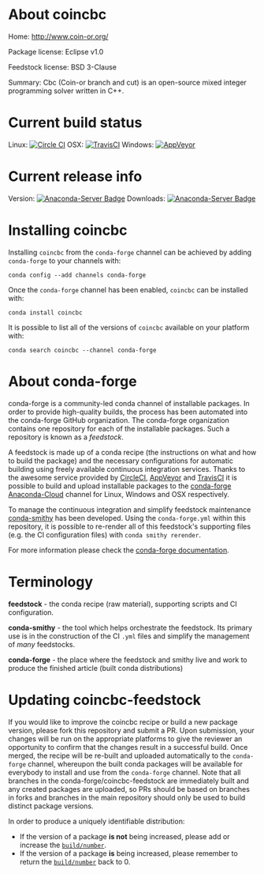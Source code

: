 About coincbc
=============

Home: http://www.coin-or.org/

Package license: Eclipse v1.0

Feedstock license: BSD 3-Clause

Summary: Cbc (Coin-or branch and cut) is an open-source mixed integer programming solver written in C++.



Current build status
====================

Linux: [![Circle CI](https://circleci.com/gh/conda-forge/coincbc-feedstock.svg?style=shield)](https://circleci.com/gh/conda-forge/coincbc-feedstock)
OSX: [![TravisCI](https://travis-ci.org/conda-forge/coincbc-feedstock.svg?branch=master)](https://travis-ci.org/conda-forge/coincbc-feedstock)
Windows: [![AppVeyor](https://ci.appveyor.com/api/projects/status/github/conda-forge/coincbc-feedstock?svg=True)](https://ci.appveyor.com/project/conda-forge/coincbc-feedstock/branch/master)

Current release info
====================
Version: [![Anaconda-Server Badge](https://anaconda.org/conda-forge/coincbc/badges/version.svg)](https://anaconda.org/conda-forge/coincbc)
Downloads: [![Anaconda-Server Badge](https://anaconda.org/conda-forge/coincbc/badges/downloads.svg)](https://anaconda.org/conda-forge/coincbc)

Installing coincbc
==================

Installing `coincbc` from the `conda-forge` channel can be achieved by adding `conda-forge` to your channels with:

```
conda config --add channels conda-forge
```

Once the `conda-forge` channel has been enabled, `coincbc` can be installed with:

```
conda install coincbc
```

It is possible to list all of the versions of `coincbc` available on your platform with:

```
conda search coincbc --channel conda-forge
```


About conda-forge
=================

conda-forge is a community-led conda channel of installable packages.
In order to provide high-quality builds, the process has been automated into the
conda-forge GitHub organization. The conda-forge organization contains one repository
for each of the installable packages. Such a repository is known as a *feedstock*.

A feedstock is made up of a conda recipe (the instructions on what and how to build
the package) and the necessary configurations for automatic building using freely
available continuous integration services. Thanks to the awesome service provided by
[CircleCI](https://circleci.com/), [AppVeyor](http://www.appveyor.com/)
and [TravisCI](https://travis-ci.org/) it is possible to build and upload installable
packages to the [conda-forge](https://anaconda.org/conda-forge)
[Anaconda-Cloud](http://docs.anaconda.org/) channel for Linux, Windows and OSX respectively.

To manage the continuous integration and simplify feedstock maintenance
[conda-smithy](http://github.com/conda-forge/conda-smithy) has been developed.
Using the ``conda-forge.yml`` within this repository, it is possible to re-render all of
this feedstock's supporting files (e.g. the CI configuration files) with ``conda smithy rerender``.

For more information please check the [conda-forge documentation](https://conda-forge.org/docs/).

Terminology
===========

**feedstock** - the conda recipe (raw material), supporting scripts and CI configuration.

**conda-smithy** - the tool which helps orchestrate the feedstock.
                   Its primary use is in the construction of the CI ``.yml`` files
                   and simplify the management of *many* feedstocks.

**conda-forge** - the place where the feedstock and smithy live and work to
                  produce the finished article (built conda distributions)


Updating coincbc-feedstock
==========================

If you would like to improve the coincbc recipe or build a new
package version, please fork this repository and submit a PR. Upon submission,
your changes will be run on the appropriate platforms to give the reviewer an
opportunity to confirm that the changes result in a successful build. Once
merged, the recipe will be re-built and uploaded automatically to the
`conda-forge` channel, whereupon the built conda packages will be available for
everybody to install and use from the `conda-forge` channel.
Note that all branches in the conda-forge/coincbc-feedstock are
immediately built and any created packages are uploaded, so PRs should be based
on branches in forks and branches in the main repository should only be used to
build distinct package versions.

In order to produce a uniquely identifiable distribution:
 * If the version of a package **is not** being increased, please add or increase
   the [``build/number``](http://conda.pydata.org/docs/building/meta-yaml.html#build-number-and-string).
 * If the version of a package **is** being increased, please remember to return
   the [``build/number``](http://conda.pydata.org/docs/building/meta-yaml.html#build-number-and-string)
   back to 0.